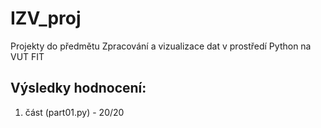 # IZV_proj
Projekty do předmětu Zpracování a vizualizace dat v prostředí Python na VUT FIT

## Výsledky hodnocení:
1. část (part01.py) - 20/20
